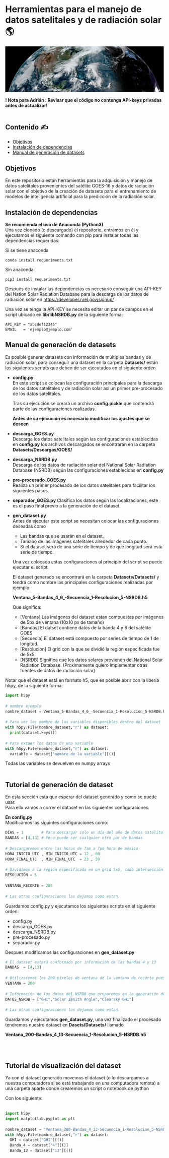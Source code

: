 # Herramientas para el manejo de datos satelitales y de radiación solar :earth_americas:

![alt text](https://github.com/FelosRG/Herramientas-Proyecto-Solar/blob/main/Figuras/portada_GOES16.jpg?raw=true)

<b> ! Nota para Adrián : Revisar que el código no contenga API-keys privadas antes de actualizar!</b> <br> <br>

## Contenido :writing_hand:

  - [Objetivos](#objetivos)
  - [Instalación de dependencias](#instalación-de-dependencias)
  - [Manual de generación de datasets](#manual-de-generación-de-datasets)

## Objetivos
En este repositorio están herramientas para la adquisición y manejo de datos satelitales provenientes del satélite GOES-16 y datos de radiación solar con el objetivo de la creación de datasets para el entrenamiento de modelos de inteligencia artificial para la predicción de la radiación solar. <br>

## Instalación de dependencias
**Se recomienda el uso de Anaconda (Python3)**<br>
Una vez clonado (o descargado) el repositorio, entramos en él y ejecutamos el siguiente comando con pip para instalar todas las dependencias requeridas:

Si se tiene anaconda
``` 
conda install requeriments.txt
```
Sin anaconda
``` 
pip3 install requeriments.txt
```
Después de instalar las dependencias es necesario conseguir una API-KEY del Nation Solar Radiation Database para la descarga de los datos de radiación solar en https://developer.nrel.gov/signup/

Una vez se tenga la API-KEY se necesita editar un par de campos en el script ubicado en **lib/libNSRDB.py** de la siguiente forma:
``` 
API_KEY = "abcdef12345"
EMAIL   = 'ejemplo@jemplo.com'
```
## Manual de generación de datasets
Es posible generar datasets con información de múltiples bandas y de radiación solar, para conseguir una dataset en la carpeta **Datasets/** están los siguientes scripts que deben de ser ejecutados en el siguiente orden

* **config.py**<br>
  En este script se colocan las configuración principales para la descarga de los datos satelitales y de radiación solar así un primer pre-procesado de los datos satelitales.<br>

  Tras su ejecución se creará un archivo **config.pickle** que contendrá  parte de las configuraciones realizadas.

  **Antes de su ejecución es necesario modificar los ajustes que se deseen**

* **descarga_GOES.py**<br>
  Descarga los datos satelitales según las configuraciones establecidas en **config.py** los archivos descargados se encontrarán en la carpeta **Datasets/Descargas/GOES/**

* **descarga_NSRDB.py**<br>
Descarga de los datos de radiación solar del National Solar Radiation Database (NSRDB) según las configuraciones establecidas en **config.py**

* **pre-procesado_GOES.py**<br>
  Realiza un primer procesado de los datos satelitales para facilitar los siguientes pasos.

* **separador_GOES.py**
  Clasifica los datos según las localizaciones, este es el paso final previo a la generación de el dataset.

* **gen_dataset.py**<br>
Antes de ejecutar este script se necesitan colocar las configuraciones deseadas como
  * Las bandas que se usarán en el dataset.
  * Tamaño de las imágenes satelitales alrededor de cada punto.
  * Si el dataset será de una serie de tiempo y de qué longitud será esta serie de tiempo.
  
  Una vez colocada estas configuraciones al principio del script se puede ejecutar el script.

  El dataset generado se encontrará en la carpeta **Datasets/Datasets/**  y tendrá como nombre las principales configuraciones realizadas por ejemplo:<br>

  **Ventana_5-Bandas_4_6_-Secuencia_1-Resolucion_5-NSRDB.h5**
  
  Que significa:
  * [Ventana] Las imágenes del dataset estan compuestas por imágenes de 5px de ventana (10x10 px de tamaño)
  * [Bandas] El datset contiene datos de la banda 4 y 6 del satélite GOES
  * [Secuecia] El dataset está compuesto por series de tiempo de 1 de longitud.
  * [Resolución] El grid con la que se dividió la región especificada fue de 5x5.
  * [NSRDB] Significa que los datos solares provienen del National Solar Radiation Database. (Proximamente quiero implementar otras fuentes de datos de radiación solar)

Notar que el dataset está en formato h5, que es posible abrir con la libería h5py, de la siguiente forma:

```python 
import h5py

# nombre ejemplo
nombre_dataset = Ventana_5-Bandas_4_6_-Secuencia_1-Resolucion_5-NSRDB.h5

# Para ver los nombre de las variables disponibles dentro del dataset
with h5py.File(nombre_dataset,"r") as dataset:
  print(dataset.keys())

# Para extaer los datos de una variable
with h5py.File(nombre_dataset,"r") as dataset:
  variable = dataset["nombre de la variable"][()]
```

Todas las variables se devuelven en numpy arrays <br><br>


## Tutorial de generación de dataset

En esta sección está que esperar del dataset generado y como  se puede usar.<br> Para ello vamos a correr el dataset en las siguientes configuraciones

**En config.py** <br>
Modificamos las siguintes configuraciones como:

```python
DÍAS = 1        # Para descargar solo un día del año de datos satélitales.
BANDAS = [4,13] # Pero puede ser cualquier otro par de bandas

# Descargaremos entre las horas de 7am a 7pm hora de méxico
HORA_INICIO_UTC , MIN_INICIO_UTC = 12 , 00
HORA_FINAL_UTC  , MIN_FINAL_UTC  = 23 , 59

# Dividimos a la región especificada en un grid 5x5, cada intersección del grid es un lugar de donde se generarán los datos del dataset.
RESOLUCIÓN = 5

VENTANA_RECORTE = 200

# Las otras configuraciones las dejamos como estan.
```

Guardamos config.py y ejecutamos los siguientes scripts en el siguiente orden:

* config.py
* descarga_GOES.py
* descarga_NSRDB.py
* pre-procesado.py
* separador.py

Despues modificamos las configuraciones en **gen_dataset.py**

```python
# El dataset estará conformado por información de las bandas 4 y 13
BANDAS  = [4,13]

# Utilizaremos los 200 pixeles de ventana de la ventana de recorte puesta en config.py
VENTANA = 200 

# Información de los datos del NSRDB que ocuparemos en la generación de nuestro dataset
DATOS_NSRDB = ["GHI","Solar Zenith Angle","Clearsky GHI"]

# Las otras configuraciones las dejamos como estan.
```

Guardamos y ejecutamos **gen_dataset.py**, una vez finalizado el procesado tendremos nuestro dataset en **Dasets/Datasets/** llamado<br>

**Ventana_200-Bandas_4_13-Secuencia_1-Resolucion_5-NSRDB.h5**

<br><br>

## Tutorial de visualización del dataset

Ya con el dataset generado movemos el dataset (o lo descargamos a nuestra computadora si se está trabajando en una computadora remota) a una carpeta aparte donde crearemos un script o notebook de python

Con los siguiente:

```python

import h5py
import matplotlib.pyplot as plt

nombre_dataset = "Ventana_200-Bandas_4_13-Secuencia_1-Resolucion_5-NSRDB.h5"
with h5py.File(nombre_dataset,"r") as dataset:
  GHI = dataset["GHI"][()]
  Banda_4 = dataset["4"][()]
  Banda_13 = dataset["13"][()]
 
```












